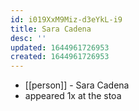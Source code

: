 ```yaml
---
id: i019XxM9Miz-d3eYkL-i9
title: Sara Cadena
desc: ''
updated: 1644961726953
created: 1644961726953
---
```



- [[person]] - Sara Cadena
- appeared 1x at the stoa
